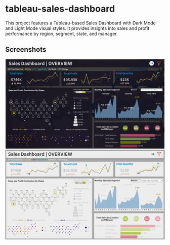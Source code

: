 # tableau-sales-dashboard
This project features a Tableau-based Sales Dashboard with Dark Mode and Light Mode visual styles. It provides insights into sales and profit performance by region, segment, state, and manager.


## Screenshots
![Project Screenshot](/screenshots/dark_mode.png)
![Project Screenshot](/screenshots/light_mode.png)
